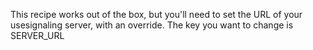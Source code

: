 This recipe works out of the box, but you'll need to set the URL of your usesignaling server, with an override.
The key you want to change is SERVER_URL